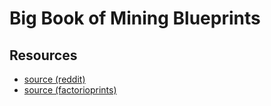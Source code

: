 # Big Book of Mining Blueprints

## Resources

- [source (reddit)](https://www.reddit.com/r/factorio/comments/ig96gm/big_book_of_mining_blueprints/)
- [source (factorioprints)](https://www.factorio.school/view/-MFZBYU1KbCFxdypbKmX)